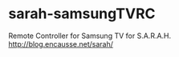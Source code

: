 # sarah-samsungTVRC

Remote Controller for Samsung TV for S.A.R.A.H. http://blog.encausse.net/sarah/
